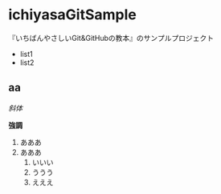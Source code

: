 # ichiyasaGitSample
『いちばんやさしいGit&GitHubの教本』のサンプルプロジェクト

- list1
- list2

## aa

 _斜体_

 **強調**

1. あああ
1. あああ
    1. いいい
    1. ううう
    1. えええ
